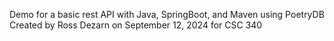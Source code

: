 Demo for a basic rest API with Java, SpringBoot, and Maven using PoetryDB
Created by Ross Dezarn on September 12, 2024 for CSC 340
